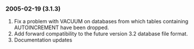 ### 2005\-02\-19 (3\.1\.3\)

1. Fix a problem with VACUUM on databases from which tables containing
AUTOINCREMENT have been dropped.
2. Add forward compatibility to the future version 3\.2 database file
format.
3. Documentation updates




